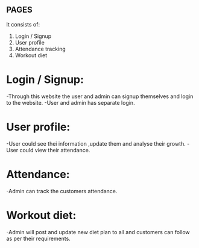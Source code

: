 ## PAGES
It consists of:

 1. Login / Signup
 2. User profile
 3. Attendance tracking
 4. Workout diet

# Login / Signup:
 -Through this website the user and admin can signup themselves and login to the website.
 -User and admin has separate login.

# User profile:
 -User could see thei information ,update them and analyse their growth.
 -User could view their attendance.

# Attendance:
 -Admin can track the customers attendance.

# Workout diet:
 -Admin will post and update new diet plan to all and customers can follow as per their requirements.

